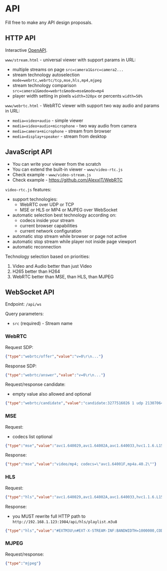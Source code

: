 # API 

Fill free to make any API design proposals.

## HTTP API

Interactive [OpenAPI](https://alexxit.github.io/go2rtc/api/).

`www/stream.html` - universal viewer with support params in URL:

- multiple streams on page `src=camera1&src=camera2...`
- stream technology autoselection `mode=webrtc,webrtc/tcp,mse,hls,mp4,mjpeg`
- stream technology comparison `src=camera1&mode=webrtc&mode=mse&mode=mp4`
- player width setting in pixels `width=320px` or percents `width=50%`

`www/webrtc.html` - WebRTC viewer with support two way audio and params in URL:

- `media=video+audio` - simple viewer
- `media=video+audio+microphone` - two way audio from camera
- `media=camera+microphone` - stream from browser
- `media=display+speaker` - stream from desktop

## JavaScript API

- You can write your viewer from the scratch
- You can extend the built-in viewer - `www/video-rtc.js`
- Check example - `www/video-stream.js`
- Check example - https://github.com/AlexxIT/WebRTC

`video-rtc.js` features:

- support technologies:
    - WebRTC over UDP or TCP
    - MSE or HLS or MP4 or MJPEG over WebSocket
- automatic selection best technology according on:
    - codecs inside your stream
    - current browser capabilities
    - current network configuration
- automatic stop stream while browser or page not active
- automatic stop stream while player not inside page viewport
- automatic reconnection

Technology selection based on priorities:

1. Video and Audio better than just Video
2. H265 better than H264
3. WebRTC better than MSE, than HLS, than MJPEG

## WebSocket API

Endpoint: `/api/ws`

Query parameters:

- `src` (required) - Stream name

### WebRTC

Request SDP:

```json
{"type":"webrtc/offer","value":"v=0\r\n..."}
```

Response SDP:

```json
{"type":"webrtc/answer","value":"v=0\r\n..."}
```

Request/response candidate:

- empty value also allowed and optional

```json
{"type":"webrtc/candidate","value":"candidate:3277516026 1 udp 2130706431 192.168.1.123 54321 typ host"}
```

### MSE

Request:

- codecs list optional

```json
{"type":"mse","value":"avc1.640029,avc1.64002A,avc1.640033,hvc1.1.6.L153.B0,mp4a.40.2,mp4a.40.5,flac,opus"}
```

Response:

```json
{"type":"mse","value":"video/mp4; codecs=\"avc1.64001F,mp4a.40.2\""}
```

### HLS

Request:

```json
{"type":"hls","value":"avc1.640029,avc1.64002A,avc1.640033,hvc1.1.6.L153.B0,mp4a.40.2,mp4a.40.5,flac"}
```

Response:

- you MUST rewrite full HTTP path to `http://192.168.1.123:1984/api/hls/playlist.m3u8`

```json
{"type":"hls","value":"#EXTM3U\n#EXT-X-STREAM-INF:BANDWIDTH=1000000,CODECS=\"avc1.64001F,mp4a.40.2\"\nhls/playlist.m3u8?id=DvmHdd9w"}
```

### MJPEG

Request/response:

```json
{"type":"mjpeg"}
```
